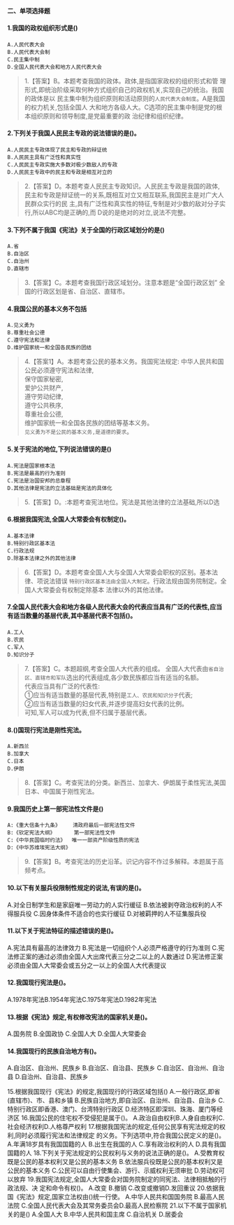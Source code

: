 #### 二、单项选择题
#### 1.我国的政权组织形式是()
    A.人民代表大会
    B.人民代表大会制
    C.民主集中制
    D.全国人民代表大会和地方人民代表大会
>   1.【答案】B。本题考查我国的政体。政体,是指国家政权的组织形式和管
    理形式,即统治阶级采取何种方式组织自己的政权机关,实现自己的统治。我国的政体是以
    民主集中制为组织原则和活动原则的`人民代表大会制度`。A是我国的权力机关,包括全国人
    大和地方各级人大。C选项的民主集中制是党的根本组织原则和领导制度,是党最重要的政
    治纪律和组织纪律。
    
#### 2.下列关于我国人民民主专政的说法错误的是()。
    A.人民民主专政体现了民主和专政的辩证统
    B.人民民主具有广泛性和真实性
    C.人民民主专政实施大多数对极少数敌人的专政
    D.人民民主专政中的民主和专政是相互对立的
>   2.【答案】D。本题考查人民民主专政知识。人民民主专政是我国的政体,
    民主和专政是辩证统一的关系,既相互对立又相互联系,我国民主是对广大人民群众实行的民
    主,具有广泛性和真实性的特征,专制是对少数的敌对分子实行,所以ABC均是正确的,而
    D说的是绝对的对立,说法不完整。
    
#### 3.下列不属于我国《宪法》关于全国的行政区域划分的是()
    A.省
    B.自治区
    C.自治州
    D.直辖市
>   3.【答案】C。本题考查我国行政区域划分。注意本题是“全国行政区划”
    全国的行政区划是省、自治区、直辖市。

    
#### 4.我国公民的基本义务不包括
    A.见义勇为
    B.尊重社会公德
    C.遵守宪法和法律
    D.维护国家统一和全国各民族的团结

>   4.【答案1】A。本题考查公民的基本义务。我国宪法规定:
中华人民共和国公民必须遵守宪法和法律,    
保守国家秘密,    
爱护公共财产,    
遵守劳动纪律,    
遵守公共秩序,    
尊重社会公德,    
维护国家统一和全国各民族的团结等基本义务。        
`见义勇为不是公民的基本义务,是道德的要求`。   
    
#### 5.关于宪法的地位,下列说法错误的是()
    A.宪法是国家根本法
    B.宪法是最高的行为准则
    C.宪法是治国安邦的总章程
    D.其他法律是宪法的立法基础是宪法的具体化
>   5.【答案】D。:本题考查宪法地位。宪法是其他法律的立法基础,所以D选    

    
#### 6.根据我国宪法,全国人大常委会有权制定()。
    A.基本法律
    B.特别行政区基本法
    C.行政法规
    D.除基本法律之外的其他法律
>   6.【答案】D。本题考查全国人大与全国人大常委会职权的区别。基本法律、项说法错误
    `特别行政区基本法由全国人大制定`。行政法规由国务院制定。全国人大常委会有权制定除基本
    法律以外的其他法律。
    
#### 7.全国人民代表大会和地方各级人民代表大会的代表应当具有广泛的代表性,应当有适当数量的基层代表,其中基层代表不包括()。
    A.工人
    B.农民
    C.军人
    D.知识分子
>   7.【答案】C。本题超纲,考查全国人大代表的组成。
全国人大代表由`省自治区、直辖市和军队`选出的代表组成,各少数民族都应当有适当的名额。  
代表应当具有广泛的代表性:        
①应当有适当数量的基层代表,特别是`工人、农民和知识分子`代表;        
②应当有适当数量的妇女代表,并逐步提高妇女代表的比例。        
可知,军人可以成为代表,但不归属于基层代表。        
    
#### 8.()国现行宪法是刚性宪法。
    A.新西兰
    B.加拿大
    C.日本
    D.伊朗

>   8.【答案】C。考查宪法的分类。新西兰、加拿大、伊朗属于柔性宪法,美国
    日本、中国属于刚性宪法。    
    
#### 9.我国历史上第一部宪法性文件是()
    A:《重大信条十九条》    清政府最后一部宪法性文件
    B:《钦定宪法大纲》      第一部宪法性文件
    C:《中华民国临时约法》  唯一一部资产阶级性质的宪法
    D:《中华苏维埃宪法大纲》
>   9.【答案】B。考查宪法的历史沿革。识记内容不作过多解释。本题属于高频考点。


#### 10.以下有关服兵役限制性规定的说法,有误的是()。
A.对全日制学生和是家庭唯一劳动力的人实行缓征
B.依法被剥夺政治权利的人不得服兵役
C.因身体条件不适合的也实行缓征
D.对被羁押的人不征集服兵役
#### 11.以下关于宪法特征的描述错误的是()。
A.宪法具有最高的法律效力
B.宪法是一切组织个人必须严格遵守的行为准则
C.宪法修正案的通过必须由全国人大出席代表三分之二以上的人数通过
D.宪法修正案必须由全国人大常委会或五分之一以上的全国人大代表提议
#### 12.我国现行宪法是()。
A.1978年宪法B.1954年宪法C.1975年宪法D.1982年宪法
#### 13.根据《宪法》规定,有权修改宪法的国家机关是()。
A.国务院
B.全国政协
C.全国人大
D.全国人大常委会
#### 14.我国现行的民族自治地方有()。
A.自治区、自治州、民族乡
B.自治区、自治县、民族乡
C.自治区、自治州、自治县
D.自治州、自治县、民族乡





15.根据我国现行《宪法》的规定,我国现行的行政区域包括()
A.一般行政区,即省(直辖市)、市、县和乡镇
B.民族自治地方,即自治区、自治州、自治县、自治乡
C.特别行政区即香港、澳门、台湾特别行政区
D.经济特区即深圳、珠海、厦门等经济区
16.我国公民的住宅权不受侵犯是属于()。
A.政治自由权利B.人身自由权利C.社会经济权利D.人格尊严权利
17.根据我国宪法的规定,任何公民享有宪法规定的权利,同时必须履行宪法和法律规定
的义务。下列选项中,符合我国公民定义的是()。
A.年满18岁具有我国国籍的人
B.出生在我国的人
C.享有政治权利的人
D.具有我国国籍的人
18.下列关于宪法规定的公民权利与义务的说法正确的是()。
A.受教育权既是公民的基本权利又是公民的基本义务
B.依法服兵役既是公民的基本权利又是公民的基本义务
C.公民可以自由行使集会、游行、示威权利无须审批
D.劳动权可以放弃
19.我国宪法规定,全国人大常委会对国务院制定的同宪法、法律相抵触的行政法规、决
定和命令有权()。
A.改变
B.撤销
C.改变或撤销D.发回重议
20.依据我国《宪法》规定,国家立法权由()统一行使。
A.中华人民共和国国务院
B.最高人民法院
C.全国人民代表大会及其常务委员会D.最高人民检察院
21.以下不属于国家机关的是()
A.全国人大
B.中华人民共和国主席
C.自治机关
D.居委会